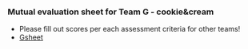 ### Mutual evaluation sheet for Team G - cookie&cream

* Please fill out scores per each assessment criteria for other teams!
* [Gsheet](https://docs.google.com/spreadsheets/d/14IvJjNYKkhHd0AZJN_DuprKzkso2-HBvwT-DhNfO4QI/edit#gid=68907895)
